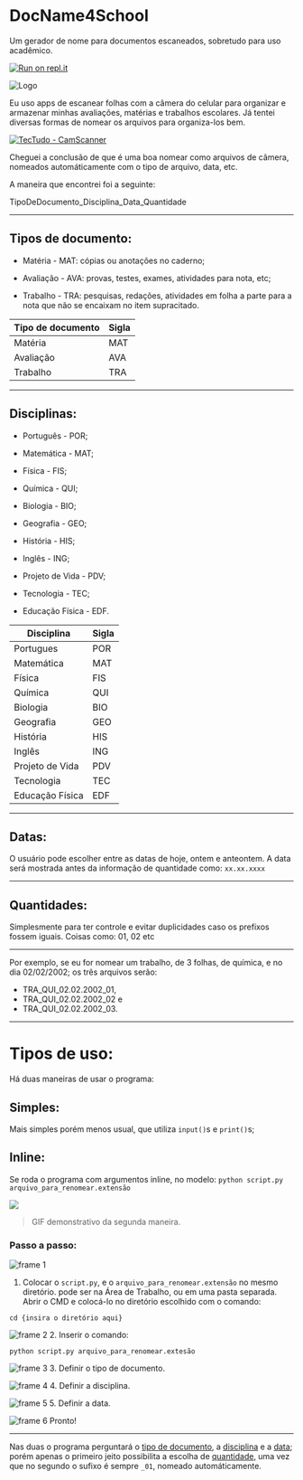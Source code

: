 # DocName4School
Um gerador de nome para documentos escaneados, sobretudo para uso acadêmico.

[![Run on repl.it](https://repl.it/badge/github/luisfelipesdn12-email/DocNameSchool)](https://DocNameSchool.luisfelipe27.repl.run)

![Logo](https://i.ibb.co/3WkqHsq/IMG-20200207-233118.jpg)

Eu uso apps de escanear folhas com a câmera do celular para organizar e armazenar minhas avaliações, matérias e trabalhos escolares.
Já tentei diversas formas de nomear os arquivos para organiza-los bem.

[![TecTudo - CamScanner](https://s2.glbimg.com/uEr5hudzWJne-2txXrYWhtuU8eU=/0x0:1920x1080/1000x0/smart/filters:strip_icc()/i.s3.glbimg.com/v1/AUTH_08fbf48bc0524877943fe86e43087e7a/internal_photos/bs/2018/M/9/2J1QJPT96lga05PIInAA/tutorial-pdf-camscanner.jpg)](https://www.techtudo.com.br/dicas-e-tutoriais/2018/09/como-salvar-documentos-em-pdf-com-o-app-camscanner.ghtml)

Cheguei a conclusão de que é uma boa nomear como arquivos de câmera, nomeados automáticamente com o tipo de arquivo, data, etc.

A maneira que encontrei foi a seguinte:

TipoDeDocumento_Disciplina_Data_Quantidade

------
## Tipos de documento:

* Matéria - MAT: cópias ou anotações no caderno;

* Avaliação - AVA: provas, testes, exames, atividades para nota, etc;

* Trabalho - TRA: pesquisas, redações, atividades em folha a parte para a nota que não se encaixam no item supracitado.


|Tipo de documento | Sigla|
|---|---|
|Matéria|MAT|
|Avaliação|AVA|
|Trabalho|TRA|

------
## Disciplinas:

* Português - POR;

* Matemática - MAT;

* Física - FIS;

* Química - QUI;

* Biologia - BIO;

* Geografia - GEO;

* História - HIS;

* Inglês - ING;

* Projeto de Vida - PDV;

* Tecnologia - TEC;

* Educação Física - EDF.


|Disciplina |Sigla|
|--|---|
|Portugues |POR|
|Matemática|MAT|
|Física | FIS|
| Química| QUI|
|Biologia | BIO|
|Geografia| GEO|
|História | HIS|
|Inglês |ING|
|Projeto de Vida |PDV|
| Tecnologia | TEC|
|Educação Física | EDF|

---
## Datas:
O usuário pode escolher entre as datas de
hoje, ontem e anteontem. A data será mostrada
antes da informação de quantidade como: `xx.xx.xxxx`

------
## Quantidades: 
Simplesmente para ter controle e evitar duplicidades caso os prefixos fossem iguais.
Coisas como: 01, 02 etc

------
Por exemplo, se eu for nomear um trabalho, de 3 folhas, de química, e no dia 02/02/2002; os três arquivos serão:

* TRA_QUI_02.02.2002_01, 
* TRA_QUI_02.02.2002_02 e 
* TRA_QUI_02.02.2002_03.

---

# Tipos de uso:

Há duas maneiras de usar o programa: 

## Simples:
Mais simples porém menos usual, que utiliza `input()`s e `print()`s;

## Inline:
Se roda o programa com argumentos inline, no modelo: `python script.py arquivo_para_renomear.extensão`

![](https://i.ibb.co/Pr5q8Vb/main-inline-demo.gif)
> GIF demonstrativo da segunda maneira.


### Passo a passo:

![frame 1](https://cdn.discordapp.com/attachments/676419554154643489/676420423918944256/frame_0_delay-1.5s.png)
1. Colocar o `script.py`, e o `arquivo_para_renomear.extensão` no mesmo diretório.
pode ser na Área de Trabalho, ou em uma pasta separada. 
Abrir o CMD e colocá-lo no diretório escolhido com o comando:
```
cd {insira o diretório aqui}
```

![frame 2](https://i.ibb.co/vBH6tYJ/frame-1-delay-2-5s.png)
2. Inserir o comando:
```
python script.py arquivo_para_renomear.extesão
```

![frame 3](https://cdn.discordapp.com/attachments/676419554154643489/676420422853459979/frame_2_delay-1.5s.png)
3. Definir o tipo de documento.

![frame 4](https://cdn.discordapp.com/attachments/676419554154643489/676420422547406889/frame_3_delay-1.5s.png)
4. Definir a disciplina.

![frame 5](https://cdn.discordapp.com/attachments/676419554154643489/676420423696515072/frame_4_delay-1.5s.png)
5. Definir a data.

![frame 6](https://cdn.discordapp.com/attachments/676419554154643489/676420423113637889/frame_5_delay-4s.png)
Pronto!

----
Nas duas o programa perguntará o [tipo de documento](https://github.com/luisfelipesdn12-email/DocName4School/blob/master/README.md#tipos-de-documento), 
a [disciplina](https://github.com/luisfelipesdn12-email/DocName4School/blob/master/README.md#disciplinas) e 
a [data](https://github.com/luisfelipesdn12-email/DocName4School/blob/master/README.md#datas); 
porém apenas o primeiro jeito possibilita a escolha 
de [quantidade](https://github.com/luisfelipesdn12-email/DocName4School/blob/master/README.md#quantidades), 
uma vez que no segundo o sufixo é sempre `_01`, nomeado automáticamente.
